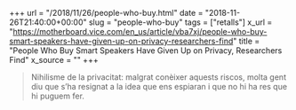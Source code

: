 +++
url = "/2018/11/26/people-who-buy.html"
date = "2018-11-26T21:40:00+00:00"
slug = "people-who-buy"
tags = ["retalls"]
x_url = "https://motherboard.vice.com/en_us/article/vba7xj/people-who-buy-smart-speakers-have-given-up-on-privacy-researchers-find"
title = "People Who Buy Smart Speakers Have Given Up on Privacy, Researchers Find"
x_source = ""
+++


> Nihilisme de la privacitat: malgrat conèixer aquests riscos, molta gent diu que s’ha resignat a la idea que ens espiaran i que no hi ha res que hi puguem fer.
